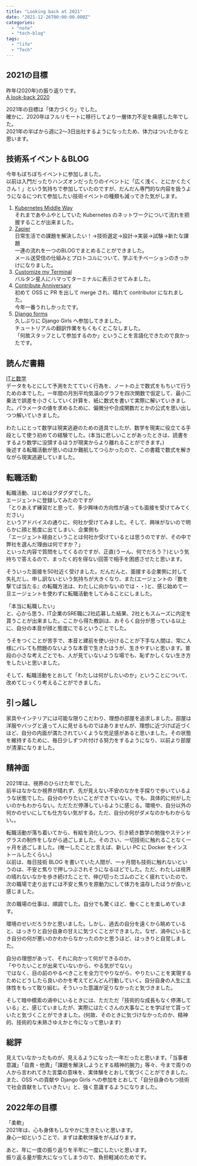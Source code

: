 ```yaml
---
title: "Looking back at 2021"
date: "2021-12-26T00:00:00.000Z"
categories: 
  - "note"
  - "tech-blog"
tags:
  - "life"
  - "Tech"
---
```

## 2021の目標
昨年(2020年)の振り返りです。  
[A look-back 2020](https://hugo.suwa3.me/post/2020-12-31-a-look-back-2020/)  
  
2021年の目標は「体力づくり」でした。  
確かに、2020年はフルリモートに移行してより一層体力不足を痛感した年でした。  
2021年の半ばから週に2〜3日出社するようになったため、体力はついたかなと思います。  
  
## 技術系イベント＆BLOG
今年もぼちぼちイベントに参加しました。  
以前は入門だったりハンズオンだったりのイベントに「広く浅く、とにかくたくさん！」という気持ちで参加していたのですが、だんだん専門的な内容を扱うようになるにつれて参加したい技術イベントの種類も減ってきた気がします。

1. [Kubernetes Middle Way](https://hugo.suwa3.me/post/2021-01-24-kubernetes_middle_way/)  
それまであやふやとしていた Kubernetes のネットワークについて流れを把握することが出来ました。  
2. [Zapier](https://hugo.suwa3.me/post/2021-05-01-zapier/)  
日常生活での課題を解決したい！→技術選定→設計→実装→試験→新たな課題  
一連の流れを一つのBLOGでまとめることができました。  
メール送受信の仕組みとプロトコルについて、学ぶモチベーションのきっかけになりました。  
3. [Customize my Terminal](https://hugo.suwa3.me/post/2021-05-03-customize_my_terminal/)  
バルタン星人にハマってターミナルに表示させてみました。  
4. [Contribute Anniversary](https://hugo.suwa3.me/post/2021-11-25-contribute_anniversary/)  
初めて OSS に PR を出して merge され、晴れて contributor になれました。  
今年一番うれしかったです。  
5. [Django forms](https://hugo.suwa3.me/post/2021-11-28-django_forms/)  
久しぶりに Django Girls へ参加してきました。  
チュートリアルの翻訳作業をもくもくとこなしました。  
「何故スタッフとして参加するのか」ということを言語化できたので良かったです。  
## 読んだ書籍
[ITと数学](https://www.amazon.co.jp/dp/4297120666/ref=cm_sw_em_r_mt_dp_YYECSGJCBC63RSGTWX5C?_encoding=UTF8&psc=1)  
データをもとにして予測をたてていく行為を、ノートの上で数式をもちいて行うための本でした。一年間の月別平均気温のグラフを四次関数で仮定して、最小二乗法で誤差を小さくしていく計算を、紙に数式を書いて実際に解いていきました。パラメータの値を求めるために、偏微分や合成関数だとかの公式を思い出しつつ解いていきました。  
  
わたしにとって数学は現実逃避のための道具でしたが、数学を現実に役立てる手段として使う初めての経験でした。(本当に悲しいことがあったときは、読書をするより数学に没頭するほうが現実からより離れることができます。)   
後述する転職活動が思いのほか難航してつらかったので、この書籍で数式を解きながら現実逃避していました。
## 転職活動
転職活動、はじめはグダグダでした。  
エージェントに登録してみたのですが  
「とりあえず練習だと思って、多少興味の方向性が違っても面接を受けてみてください」  
というアドバイスの通りに、何社か受けてみました。そして、興味がないので明らかに顔と態度に出てしまい、企業側も  
「エージェント経由ということは何社か受けているとは思うのですが、その中で弊社を選んだ理由は何ですか？」  
といった内容で質問をしてくるのですが、正直(うーん、何でだろう？)という気持ちで答えるので、まったく的を得ない回答で相手を困惑させたと思います。  
  
そういった面接を50社近く受けました。だんだんと、面接する企業側に対して失礼だし、申し訳ないという気持ちが大きくなり、また(エージェントの『数を撃てば当たる』の転職方法は、わたしに向かないのでは・・)と、感じ始めて一旦エージェントを使わずに転職活動をしてみることにしました。  
  
「本当に転職したい」  
と、心から思う、IT企業のSRE職に2社応募した結果、2社ともスムーズに内定を貰うことが出来ました。ここから得た教訓は、おそらく自分が思っている以上に、自分の本音が顔と態度にでるということでした。  
  
うそをつくことが苦手で、本音と建前を使い分けることが下手な人間は、常に人様にバレても問題のないような本音で生きたほうが、生きやすいと思います。普段の小さな考えごとでも、人が見ていないような場でも、恥ずかしくない生き方をしたいと思いました。  
  
そして、転職活動をとおして「わたしは何がしたいのか」ということについて、改めてじっくり考えることができました。

## 引っ越し
家具やインテリアには可能な限りこだわり、理想の部屋を追求しました。部屋は洋服やバッグと違って人に見せるものではありませんが、理想に近づけば近づくほど、自分の内面が満たされていくような充足感があると思いました。その状態を維持するために、毎日少しずつ片付ける努力をするようになり、以前より部屋が清潔になりました。


## 精神面
2021年は、視界のひらけた年でした。  
前半はなかなか視界が晴れず、先が見えない不安のなかを手探りで歩いているような状態でした。自分のやりたいことができていない。でも、具体的に何がしたいのかもわからない。ただただ停滞しているように感じる。環境や、自分以外の何かのせいにしても仕方ない気がする。ただ、自分の何がダメなのかもわからない。。  
  
転職活動が落ち着いてから、有給を消化しつつ、引き続き数学の勉強やステンドグラスの制作をしながら過ごしました。そのさい、一切技術に触れることなく一ヶ月を過ごしました。(唯一したことと言えば、新しい PC に Docker をインストールしたくらい。)  
以前は、毎日技術 BLOG を書いていた人間が、一ヶ月間も技術に触れないというのは、不安と焦りで押しつぶされそうになるほどでした。ただ、わたしは視界の晴れないなかを歩き続けたことで、伸び切ったゴムのごとく疲れていたので、次の職場で走り出すには不安と焦りを原動力にして体力を温存したほうが良いと感じました。  
  
次の職場の仕事は、順調でした。自分でも驚くほど、働くことを楽しめています。  
  
環境のせいだろうかと思いました。しかし、過去の自分を遠くから眺めていると、はっきりと自分自身の甘えに気づくことができました。なぜ、渦中にいるとき自分の何が悪いのかわからなかったのかと思うほど、はっきりと自覚しました。  
  
自分の理想があって、それに向かって何ができるのか。  
「やりたいことが出来ていないから、やる気がでない」  
ではなく、目の前のやるべきことを全力でやりながら、やりたいことを実現するためにどうしたら良いのかを考えてどんどん行動していく。自分自身の人生に主体性をもって取り組む。そういった意識が足りなかったと気づきました。  
  
そして暗中模索の渦中にいるときには、ただただ「技術的な成長もなく停滞している」と、感じていましたが、実際にはたくさんの大事なことを学ばせて貰っていたと気づくことができました。(何故、そのときに気づけなかったのか、精神的、技術的な未熟さゆえかと今になって思います)  

## 総評
見えていなかったものが、見えるようになった一年だったと思います。「当事者意識」「自責・他責」「課題を解決しようとする精神的腕力」等々、今まで周りの人から言われてきた言葉の意味を、実体験をとおして気づくことができました。  
また、OSS への貢献や Django Girls への参加をとおして「自分自身のもつ技術で社会貢献をしていきたい」と、強く意識するようになりました。  
  
## 2022年の目標
「柔軟」  
2021年は、心も身体もしなやかに生きたいと思います。  
身心一如ということで、まずは柔軟体操をがんばります。  
  
あと、年に一度の振り返りを半年に一度にしたいと思います。  
振り返る量が膨大になってしまうので、負担軽減のためです。

